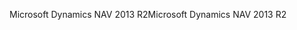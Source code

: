 <span data-ttu-id="2235b-101">Microsoft Dynamics NAV 2013 R2</span><span class="sxs-lookup"><span data-stu-id="2235b-101">Microsoft Dynamics NAV 2013 R2</span></span>